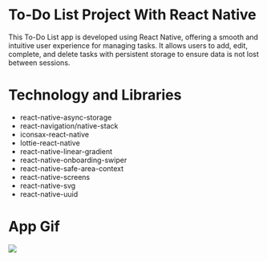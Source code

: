 # To-Do List Project With React Native
This To-Do List app is developed using React Native, offering a smooth and intuitive user experience for managing tasks. It allows users to add, edit, complete, and delete tasks with persistent storage to ensure data is not lost between sessions.


# Technology and Libraries
- react-native-async-storage
- react-navigation/native-stack
- iconsax-react-native
- lottie-react-native
- react-native-linear-gradient
- react-native-onboarding-swiper
- react-native-safe-area-context
- react-native-screens
- react-native-svg
- react-native-uuid


# App Gif
![](/images/todo.gif)
